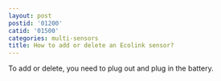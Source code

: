 ```yaml
---
layout: post
postid: '01200'
catid: '01500'
categories: multi-sensors
title: How to add or delete an Ecolink sensor?
---
```


To add or delete, you need to plug out and plug in the battery.